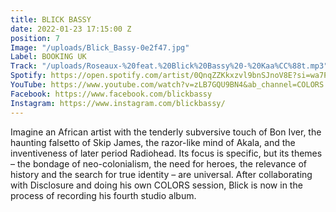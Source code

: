 ```yaml
---
title: BLICK BASSY
date: 2022-01-23 17:15:00 Z
position: 7
Image: "/uploads/Blick_Bassy-0e2f47.jpg"
Label: BOOKING UK
Track: "/uploads/Roseaux-%20feat.%20Blick%20Bassy%20-%20Kaa%CC%88t.mp3"
Spotify: https://open.spotify.com/artist/0QnqZZKkxzvl9bnSJnoV8E?si=wa7PgQ7vQSS9RaPWN9rZ0A
YouTube: https://www.youtube.com/watch?v=zLB7GQU9BN4&ab_channel=COLORS
Facebook: https://www.facebook.com/blickbassy
Instagram: https://www.instagram.com/blickbassy/
---
```


Imagine an African artist with the tenderly subversive touch of Bon Iver, the haunting falsetto of Skip James, the razor-like mind of Akala, and the inventiveness of later period Radiohead. Its focus is specific, but its themes – the bondage of neo-colonialism, the need for heroes, the relevance of history and the search for true identity – are universal. After collaborating with Disclosure and doing his own COLORS session, Blick is now in the process of recording his fourth studio album.